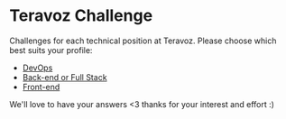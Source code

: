 # Teravoz Challenge

Challenges for each technical position at Teravoz. Please choose which best suits your profile:

- [DevOps](./devops/README.md)
- [Back-end or Full Stack](./full-stack/README.md)
- [Front-end](./front-end/README.md)

We'll love to have your answers <3 thanks for your interest and effort :)